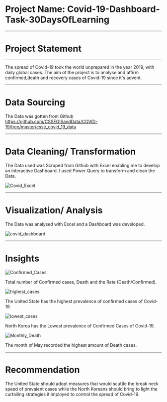 # Project Name: Covid-19-Dashboard-Task-30DaysOfLearning
---
# Project Statement
---
The spread of Covid-19 took the world unprepared in the year 2019, with daily global cases.
The aim of the project is to analyse and affirm confirmed,death and recovery cases of Covid-19 since it's advent.

---

# Data Sourcing 

The Data was gotten from Github https://github.com/CSSEGISandData/COVID-19/tree/master/csse_covid_19_data 

---

# Data Cleaning/ Transformation 

The Data used was Scraped from Github with Excel enabling me to develop an interactive Dashboard.
I used Power Query to transform and clean the Data.

![Covid_Excel](https://user-images.githubusercontent.com/40053238/176351646-3cc3fb1d-72b8-40a9-ac27-bf3086561ff0.PNG)

---

# Visualization/ Analysis
 The Data was analysed with Excel and a Dashboard was developed.
 
 ![covid_dashboard](https://user-images.githubusercontent.com/40053238/176351902-13d3e265-e517-4d62-b71f-d6e3883390f9.PNG)
 
 ---
 # Insights 
 
 ![Confirmed_Cases](https://user-images.githubusercontent.com/40053238/176352248-aa0d8364-fe27-4be7-8ac5-d83ce97a4b85.PNG)
 
 Total number of Confirmed cases, Death and the Rate (Death/Confirmed).
 
 
 
 ![highest_cases](https://user-images.githubusercontent.com/40053238/176352426-e0f2b8c4-f568-4f02-a0c4-fe90c15d2a8b.PNG)
 
 The United State has the highest prevalence of confirmed cases of Covid-19.
 
 
 
 ![lowest_cases](https://user-images.githubusercontent.com/40053238/176352710-c084cd3c-7ee5-49f0-a21b-9abaf94bf3aa.PNG)
 
 North Korea has the Lowest prevalence of Confirmed Cases of Covid-19.
 
 
 ![Monthly_Death](https://user-images.githubusercontent.com/40053238/176352895-2232027c-06b2-43b4-8dd6-d062dfca7692.PNG)

The month of May recorded the highest amount of Death cases.


---

# Recommendation
The United State should adopt measures that would scuttle the break neck speed of prevalent cases while the
 North Koreans  should bring to light the curtailing strategies it imployed to control the spread of Covid-19.
 


 

 

 




